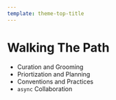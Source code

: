 ```yaml
---
template: theme-top-title
---
```


# Walking The Path

- Curation and Grooming
- Priortization and Planning
- Conventions and Practices
- `async` Collaboration